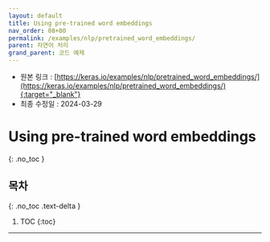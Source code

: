 ```yaml
---
layout: default
title: Using pre-trained word embeddings
nav_order: 08+00
permalink: /examples/nlp/pretrained_word_embeddings/
parent: 자연어 처리
grand_parent: 코드 예제
---
```


* 원본 링크 : [https://keras.io/examples/nlp/pretrained_word_embeddings/](https://keras.io/examples/nlp/pretrained_word_embeddings/){:target="_blank"}
* 최종 수정일 : 2024-03-29

# Using pre-trained word embeddings
{: .no_toc }

## 목차
{: .no_toc .text-delta }

1. TOC
{:toc}

---
